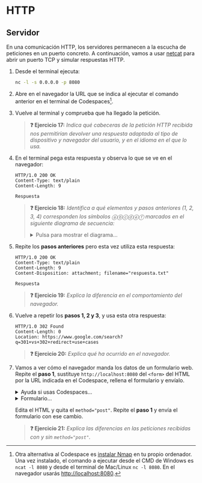 # HTTP
## Servidor

En una comunicación HTTP, los servidores permanecen a la escucha de peticiones en un puerto concreto. A continuación, vamos a usar [netcat](https://en.wikipedia.org/wiki/Netcat) para abrir un puerto TCP y simular respuestas HTTP.

1. Desde el terminal ejecuta:
   ```bash
   nc -l -s 0.0.0.0 -p 8080
   ```

1. Abre en el navegador la URL que se indica al ejecutar el comando anterior en el terminal de Codespaces[^1].

1. Vuelve al terminal y comprueba que ha llegado la petición.

   > **❓ Ejercicio 17:** _Indica qué cabeceras de la petición HTTP recibida nos permitirían devolver una respuesta adaptada al tipo de dispositivo y navegador del usuario, y en el idioma en el que lo usa._

1. En el terminal pega esta respuesta y observa lo que se ve en el navegador:
   ```http
   HTTP/1.0 200 OK
   Content-Type: text/plain
   Content-Length: 9

   Respuesta
   ```
   > **❓ Ejercicio 18:** _Identifica a qué elementos y pasos anteriores (1, 2, 3, 4) corresponden los símbolos ⓐⓑⓒⓓⓔⓕ marcados en el siguiente diagrama de secuencia:_
   > <details><summary>Pulsa para mostrar el diagrama...</summary>
   > <object type="image/svg+xml" data="./files/diagrama.secuencia.servidor.svg"></object>
   > </details>

1. Repite los **pasos anteriores** pero esta vez utiliza esta respuesta:
   ```http
   HTTP/1.0 200 OK
   Content-Type: text/plain
   Content-Length: 9
   Content-Disposition: attachment; filename="respuesta.txt"

   Respuesta
   ```
   > **❓ Ejercicio 19:** _Explica la diferencia en el comportamiento del navegador._

1. Vuelve a repetir los **pasos 1, 2 y 3**, y usa esta otra respuesta:
   ```http
   HTTP/1.0 302 Found
   Content-Length: 0
   Location: https://www.google.com/search?q=301+vs+302+redirect+use+cases

   ```
   > **❓ Ejercicio 20:** _Explica qué ha ocurrido en el navegador._

1. Vamos a ver cómo el navegador manda los datos de un formulario web. Repite el **paso 1**, sustituye `http://localhost:8080` del `<form>` del HTML por la URL indicada en el Codespace, rellena el formulario y envíalo.

   <details><summary>Ayuda si usas Codespaces...</summary><object type="image/gif" data="./files/codespaces.netcat.form.gif" width="100%"></object></details>

   <details><summary>Formulario...</summary>
   <div class="sandpack" data-template="vanilla" data-height="300px">
   <pre data-file="index.js" data-hidden="true"></pre>
   <pre data-file="index.html" data-active="true">
   &lt;form id="myForm" action="http://localhost:8080" method="post">
    &lt;fieldset>
     &lt;label for="name">Text Input:&lt;/label>
     &lt;input type="text" name="name" id="name" value="" tabindex="1">
    &lt;/fieldset>
    &lt;fieldset>
     &lt;label for="radio-choice-1">Choice 1&lt;/label>
     &lt;input type="radio" name="radio-choice-1" id="radio-choice-1" tabindex="2" value="choice-1">
     &lt;label for="radio-choice-2">Choice 2&lt;/label>
     &lt;input type="radio" name="radio-choice-2" id="radio-choice-2" tabindex="3" value="choice-2">
    &lt;/fieldset>
    &lt;fieldset>
     &lt;label for="select-choice">Select Dropdown Choice:&lt;/label>
     &lt;select name="select-choice" id="select-choice">
      &lt;option value="Choice 1">Choice 1&lt;/option>
      &lt;option value="Choice 2">Choice 2&lt;/option>
      &lt;option value="Choice 3">Choice 3&lt;/option>
     &lt;/select>
    &lt;/fieldset>
    &lt;fieldset>
     &lt;label for="textarea">Textarea:&lt;/label>
     &lt;textarea rows="2" cols="25" name="textarea" id="textarea">&lt;/textarea>
    &lt;/fieldset>
    &lt;fieldset>
     &lt;label for="checkbox">Checkbox:&lt;/label>
     &lt;input type="checkbox" name="checkbox">
    &lt;/fieldset>
    &lt;fieldset>
     &lt;input type="submit" value="Submit">
    &lt;/fieldset>
   &lt;/form>
   </pre></div></details>

   Edita el HTML y quita el `method="post"`. Repite el **paso 1** y envía el formulario con ese cambio.

   > **❓ Ejercicio 21:** _Explica las diferencias en las peticiones recibidas con y sin `method="post"`._


[^1]: Otra alternativa al Codespace es [instalar Nmap](https://nmap.org/download) en tu propio ordenador. Una vez instalado, el comando a ejecutar desde el CMD de Windows es `ncat -l 8080` y desde el terminal de Mac/Linux `nc -l 8080`. En el navegador usarás [http://localhost:8080](http://localhost:8080).